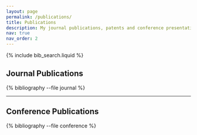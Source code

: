 ```yaml
---
layout: page
permalink: /publications/
title: Publications
description: My journal publications, patents and conference presentations
nav: true
nav_order: 2
---
```


<!-- Bibsearch Feature -->

{% include bib_search.liquid %}

<div class="publications">

## Journal Publications

{% bibliography --file journal %}

---

## Conference Publications

{% bibliography --file conference %}

</div>
